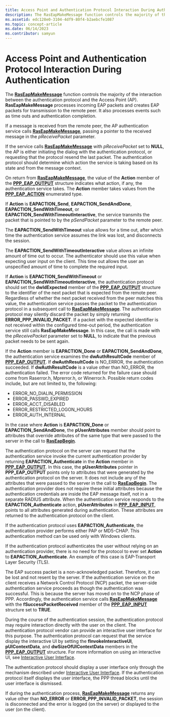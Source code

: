 ```yaml
---
title: Access Point and Authentication Protocol Interaction During Authentication
description: The RasEapMakeMessage function controls the majority of the interaction between the authentication protocol and the Access Point (AP).
ms.assetid: edc128e0-3104-4df9-80f4-b2aebcfe1087
ms.topic: concept-article
ms.date: 06/14/2023
ms.contributor: samyun
---
```


# Access Point and Authentication Protocol Interaction During Authentication

The [**RasEapMakeMessage**](/previous-versions/windows/desktop/legacy/aa363532(v=vs.85)) function controls the majority of the interaction between the authentication protocol and the Access Point (AP). **RasEapMakeMessage** processes incoming EAP packets and creates EAP packets for transmission to the remote peer. It also processes events such as time outs and authentication completion.

If a message is received from the remote peer, the AP authentication service calls [**RasEapMakeMessage**](/previous-versions/windows/desktop/legacy/aa363532(v=vs.85)), passing a pointer to the received message in the *pReceivePacket* parameter.

If the service calls [**RasEapMakeMessage**](/previous-versions/windows/desktop/legacy/aa363532(v=vs.85)) with *pReceivePacket* set to **NULL**, the AP is either initiating the dialog with the authentication protocol, or requesting that the protocol resend the last packet. The authentication protocol should determine which action the service is taking based on its state and from the message context.

On return from [**RasEapMakeMessage**](/previous-versions/windows/desktop/legacy/aa363532(v=vs.85)), the value of the **Action** member of the [**PPP\_EAP\_OUTPUT**](/windows/desktop/api/Raseapif/ns-raseapif-ppp_eap_output) structure indicates what action, if any, the authentication service takes. The **Action** member takes values from the [**PPP\_EAP\_ACTION**](/windows/desktop/api/Raseapif/ne-raseapif-ppp_eap_action) enumerated type.

If **Action** is **EAPACTION\_Send**, **EAPACTION\_SendAndDone**, **EAPACTION\_SendWithTimeout**, or **EAPACTION\_SendWithTimeoutInteractive**, the service transmits the packet that is pointed to by the *pSendPacket* parameter to the remote peer.

The **EAPACTION\_SendWithTimeout** value allows for a time out, after which time the authentication service assumes the link was lost, and disconnects the session.

The **EAPACTION\_SendWithTimeoutInteractive** value allows an infinite amount of time out to occur. The authenticator should use this value when expecting user input on the client. This time out allows the user an unspecified amount of time to complete the required input.

If **Action** is **EAPACTION\_SendWithTimeout** or **EAPACTION\_SendWithTimeoutInteractive**, the authentication protocol should set the **dwIdExpected** member of the [**PPP\_EAP\_OUTPUT**](/windows/desktop/api/Raseapif/ns-raseapif-ppp_eap_output) structure to the identifier of the next packet that is expected from the remote peer. Regardless of whether the next packet received from the peer matches this value, the authentication service passes the packet to the authentication protocol in a subsequent call to [**RasEapMakeMessage**](/previous-versions/windows/desktop/legacy/aa363532(v=vs.85)). The authentication protocol may silently discard the packet by simply returning **ERROR\_PPP\_INVALID\_PACKET**. If a packet with the expected identifier is not received within the configured time-out period, the authentication service still calls **RasEapMakeMessage**. In this case, the call is made with the *pReceivePacket* parameter set to **NULL**, to indicate that the previous packet needs to be sent again.

If the **Action** member is **EAPACTION\_Done** or **EAPACTION\_SendAndDone**, the authentication service examines the **dwAuthResultCode** member of [**PPP\_EAP\_OUTPUT**](/windows/desktop/api/Raseapif/ns-raseapif-ppp_eap_output). If **dwAuthResultCode** is NO\_ERROR, the authentication succeeded. If **dwAuthResultCode** is a value other than NO\_ERROR, the authentication failed. The error code returned for the failure case should come from Raserror.h, Mprerror.h, or Winerror.h. Possible return codes include, but are not limited to, the following:

- ERROR\_NO\_DIALIN\_PERMISSION
- ERROR\_PASSWD\_EXPIRED
- ERROR\_ACCT\_DISABLED
- ERROR\_RESTRICTED\_LOGON\_HOURS
- ERROR\_AUTH\_INTERNAL

In the case where **Action** is **EAPACTION\_Done** or **EAPACTION\_SendAndDone**, the **pUserAttributes** member should point to attributes that override attributes of the same type that were passed to the server in the call to [**RasEapBegin**](/previous-versions/windows/desktop/legacy/aa363520(v=vs.85)).

The authentication protocol on the server can request that the authentication service invoke the current authentication provider by returning **EAPACTION\_Authenticate** in the **Action** member in [**PPP\_EAP\_OUTPUT**](/windows/desktop/api/Raseapif/ns-raseapif-ppp_eap_output). In this case, the **pUserAttributes** pointer in **PPP\_EAP\_OUTPUT** points only to attributes that were generated by the authentication protocol on the server. It does not include any of the attributes that were passed to the server in the call to [**RasEapBegin**](/previous-versions/windows/desktop/legacy/aa363520(v=vs.85)). The authentication provider does not require these initial attributes because the authentication credentials are inside the EAP message itself, not in a separate RADIUS attribute. When the authentication service responds to the **EAPACTION\_Authenticate** action, **pUserAttributes** in [**PPP\_EAP\_INPUT**](/windows/desktop/api/Raseapif/ns-raseapif-ppp_eap_input), points to all attributes generated during authentication. These attributes are returned to the authentication protocol on the client.

If the authentication protocol uses **EAPACTION\_Authenticate**, the authentication provider performs either PAP or MD5-CHAP. This authentication method can be used only with Windows clients.

If the authentication protocol authenticates the user without relying on an authentication provider, there is no need for the protocol to ever set **Action** to **EAPACTION\_Authenticate**. An example of this case is EAP-Transport Layer Security (TLS).

The EAP success packet is a non-acknowledged packet. Therefore, it can be lost and not resent by the server. If the authentication service on the client receives a Network Control Protocol (NCP) packet, the server-side authentication service proceeds as though the authentication was successful. This is because the server has moved on to the NCP phase of PPP. Accordingly, the authentication service calls [**RasEapMakeMessage**](/previous-versions/windows/desktop/legacy/aa363532(v=vs.85)) with the **fSuccessPacketReceived** member of the [**PPP\_EAP\_INPUT**](/windows/desktop/api/Raseapif/ns-raseapif-ppp_eap_input) structure set to **TRUE**.

During the course of the authentication session, the authentication protocol may require interaction directly with the user on the client. The authentication protocol vendor can provide an interactive user interface for this purpose. The authentication protocol can request that the service display the interactive UI by setting the **fInvokeInteractiveUI**, **pUIContextData**, and **dwSizeOfUIContextData** members in the [**PPP\_EAP\_OUTPUT**](/windows/desktop/api/Raseapif/ns-raseapif-ppp_eap_output) structure. For more information on using an interactive UI, see [Interactive User Interface](interactive-user-interface.md).

The authentication protocol should display a user interface only through the mechanism described under [Interactive User Interface](interactive-user-interface.md). If the authentication protocol itself displays the user interface, the PPP thread blocks until the user interface is dismissed.

If during the authentication process, [**RasEapMakeMessage**](/previous-versions/windows/desktop/legacy/aa363532(v=vs.85)) returns any value other than **NO\_ERROR** or **ERROR\_PPP\_INVALID\_PACKET**, the session is disconnected and the error is logged (on the server) or displayed to the user (on the client).
